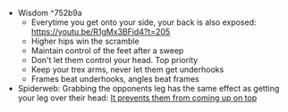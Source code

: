 - Wisdom ^752b9a
	- Everytime you get onto your side, your back is also exposed: https://youtu.be/R1gMx3BFid4?t=205
	- Higher hips win the scramble
	- Maintain control of the feet after a sweep
	- Don't let them control your head. Top priority
	- Keep your trex arms, never let them get underhooks
	- Frames beat underhooks, angles beat frames
- Spiderweb: Grabbing the opponents leg has the same effect as getting your leg over their head: [It prevents them from coming up on top](https://youtu.be/osrwOv4qoEQ?t=215)